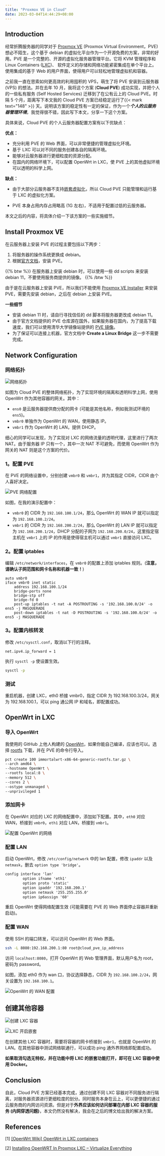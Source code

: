 ```yaml
---
title: "Proxmox VE in Cloud"
date: 2023-03-04T14:44:29+08:00
---
```


## Introduction

经常折腾服务器的同学对于 [Proxmox VE](https://www.proxmox.com/en/proxmox-ve) (Proxmox Virtual Environment，PVE) 想必不陌生，这个基于 debian 的虚拟化平台作为一个开源免费的方案，非常的好用。PVE 是一个完整的、开源的虚拟化服务器管理平台。它将 KVM 管理程序和 Linux Containers ([LXC](https://en.wikipedia.org/wiki/LXC))、 软件定义的存储和网络功能紧密集成在单个平台上。使用集成的基于 Web 的用户界面，使得用户可以轻松地管理虚拟机和容器。

之前我一直在思索如何更高效的利用囤积的 VPS，萌生了将 PVE 安装到云服务器 (VPS) 的想法。并在去年 10 月，我将这个方案 (**Cloud PVE**) 成功实现，并把个人的一些私有服务 (Self Hosted Services) 迁移到了在公有云上的 Cloud PVE。时隔 5 个月，距离写下本文我的 Cloud PVE 方案已经稳定运行了{{< mark text="148" >}} 天。说明该方案的稳定性有一定的保证，作为一个***个人的云服务器管理环境***，我觉得很不错，因此写下本文，分享一下这个方案。



具体来说，Cloud PVE 的个人云服务器配置方案有以下优缺点：

**优点：**

+ 充分利用 PVE 的 Web 界面，可以非常便捷的管理虚拟化环境。
+ 基于 LXC 可以对不同的服务创建各自的隔离环境。
+ 能够对云服务器进行更细粒度的资源分配。
+ 在国内的网络环境下，可以配置 OpenWrt in LXC，使 PVE 上的其他虚拟环境可以透明的科学上网。

**缺点：**


+ 由于大部分云服务器不支持[嵌套虚拟化](https://www.linux-kvm.org/page/Nested_Guests)，所以 Cloud PVE 只能管理和运行基于 LXC 的虚拟化方案。

+ PVE 本身占用内存占用略高 (1G 左右)，不适用于配置过低的云服务器。

本文之后的内容，将具体介绍一下该方案的一些实施细节。

## Install Proxmox VE

在云服务器上安装 PVE 的过程主要包括以下两步：

1. 将服务器的操作系统更换成 debian。
2. 根据[官方文档](https://pve.proxmox.com/wiki/Install_Proxmox_VE_on_Debian_Buster)，安装 PVE。

{{% btw %}}
在服务器上安装 debian 时，可以使用一些 dd scripts 来安装 debian 11，不要使用服务商提供的镜像。
{{% /btw %}}

由于是在云服务器上安装 PVE，所以我们不能使用 [Proxmox VE Installer](https://pve.proxmox.com/wiki/Installation) 来安装 PVE，需要先安装 debian，之后在 debian 上安装 PVE。

**一些细节**

+ 安装 debian 11 时，请自行寻找信任的 dd 脚本将服务器更改成 debian 11。
+ 由于官方文档提供的 PVE 仓库源在国外，如果服务器在国内，为了提高下载速度，我们可以使用清华大学镜像站提供的 [PVE 镜像](https://mirrors.tuna.tsinghua.edu.cn/help/proxmox/)。
+ 为了保证可以连接上机器，官方文档中 **Create a Linux Bridge** 这一步不需要完成。

## Network Configuration

### 网络拓扑

![网络拓扑](image-20230304205415522.png)

如图为 Cloud PVE 的整体网络拓扑，为了实现环境的隔离和透明科学上网，使用 OpenWrt 作为其他容器的网关。其中：

+  `ens0` 是云服务器提供商分配的网卡 (可能是其他名称，例如我测试环境的 `ens5`)。
+ `vmbr0` 单独作为 OpenWrt 的 WAN，使用静态 IP。
+  `vmbr1` 作为 OpenWrt 的 LAN，提供 DHCP。

细心的同学可以发现，为了实现对 LXC 的网络流量的透明代理，这里进行了两次 NAT。由于服务器 IP 只有一个，其中一次 NAT 不可避免，而使用 OpenWrt 作为网关的 NAT 则是这个方案的代价。

### 1。配置 PVE

在 PVE 的网络设置中，分别创建 `vmbr0` 和 `vmbr1`，并为其指定 CIDR，CIDR 由个人喜好决定。

![PVE 网络配置](image-20230304211750387.png)

如图，在我的演示配置中：

+ `vmbr0` 的 CIDR 为 `192.168.100.1/24`，那么 OpenWrt 的 WAN IP 就可以指定为 `192.168.100.2/24`。
+ `vmbr1` 的 CIDR 为 `192.168.200.2/24`，那么 OpenWrt 的 LAN IP 就可以指定为 `192.168.200.1/24`，DHCP 分配的子网为 `192.168.200.0/24`，这里指定宿主机在 `vmbr1` 上的 IP 的作用是使得宿主机可以通过 `vmbr1` 直接访问 LXC。

### 2。配置 iptables

编辑 `/etc/network/interfaces`，在 `vmbr0` 的配置上添加 iptables 规则。(**注意，请确认子网范围和网卡名称和机器一致！**)

```shell
auto vmbr0
iface vmbr0 inet static
	address 192.168.100.1/24
	bridge-ports none
	bridge-stp off
	bridge-fd 0
	post-up iptables -t nat -A POSTROUTING -s '192.168.100.0/24' -o ens5 -j MASQUERADE
	post-down iptables -t nat -D POSTROUTING -s '192.168.100.0/24' -o ens5 -j MASQUERADE
```

### 3。配置内核转发

修改 `/etc/sysctl.conf`，取消以下行的注释。

```shell
net.ipv4.ip_forward = 1
```

执行 `sysctl -p` 使设置生效。

```bash
sysctl -p
```

### 测试

重启机器，创建 LXC，eth0 桥接 vmbr0，指定 CIDR 为 192.168.100.3/24，网关为 192.168.100.1，可以 ping 通公网 IP 和域名，即配置成功。

## OpenWrt in LXC

### 导入 OpenWrt

我使用的 GitHub 上他人构建的 [OpenWrt](https://doc.openwrt.cc/2-OpenWrt-Rpi/)，如果你能自己编译，应该也可以。选择 [rootfs](https://openwrt.cc/releases/targets/x86/64/immortalwrt-x86-64-generic-rootfs.tar.gz) 下载，并在 PVE 的命令行导入。

```bash
pct create 100 immortalwrt-x86-64-generic-rootfs.tar.gz \
--arch amd64 \
--hostname OpenWrt \
--rootfs local:8 \
--memory 512 \
--cores 2 \
--ostype unmanaged \
--unprivileged 1
```

### 添加网卡

在 OpenWrt 对应的 LXC 的网络配置中，添加如下配置。其中，`eth0` 对应 WAN，桥接到 `vmbr0`，`eth1` 对应 LAN，桥接到 `vmbr1`。

![配置 OpenWrt 的网络](image-20230304223311772.png)

### 配置 LAN

启动 OpenWrt，修改 `/etc/config/network` 中的 lan 配置，修改 `ipaddr` 以及 `netmask`，删去 `option type 'bridge'`。

```txt
config interface 'lan'
        option ifname 'eth1'
        option proto 'static'
        option ipaddr '192.168.200.1'
        option netmask '255.255.255.0'
        option ip6assign '60'
```

重启 OpenWrt 使得网络配置生效 (可能需要在 PVE 的 Web 界面停止容器并重新启动)。

### 配置 WAN

使用 SSH 的端口转发，可以访问 OpenWrt 的 Web 界面。

```bash
ssh -L 8080:192.168.200.1:80 root@cloud_pve_ip_address
```

访问 `localhost:8080`，打开 OpenWrt 的 Web 管理界面，默认用户名为 root，密码为 password。

如图，添加 eth0 作为 wan 口，协议选择静态，CIDR 为 `192.168.100.2/24`，网关设置为 `192.168.100.1`。

![OpenWrt 的 WAN 配置](image-20230304225530450.png)

## 创建其他容器

![创建 LXC 容器](image-20230305134439395.png)

![LXC 开启嵌套](image-20230305134912727.png)

在创建其他 LXC 容器时，需要将容器的网卡桥接到 `vmbr1`，也就是 OpenWrt 的 LAN。在其他容器中测试网络联通行，可以成功 ping 通外界网络即配置成功。

**如果取消勾选无特权，并在功能中将 LXC 的嵌套功能打开，即可在 LXC 容器中使用 Docker。**

## Conclusion

自此，Cloud PVE 方案已经基本完成，通过创建不同 LXC 容器对不同服务进行隔离，对服务器资源进行更细粒度的划分。同时服务本身在云上，可以更便捷的通过云服务商的内网访问资源。但是对于**外界应该如何访问部署在内部 LXC 容器的服务 (内网穿透问题)**，本文仍然没有解决，我会在之后的博文给出我的解决方案。

## References

[1] [[OpenWrt Wiki] OpenWrt in LXC containers](https://openwrt.org/docs/guide-user/virtualization/lxc)

[2] [Installing OpenWRT In Proxmox LXC – Virtualize Everything](https://virtualizeeverything.com/2022/05/23/setting-openwrt-in-proxmox-lxc/)

